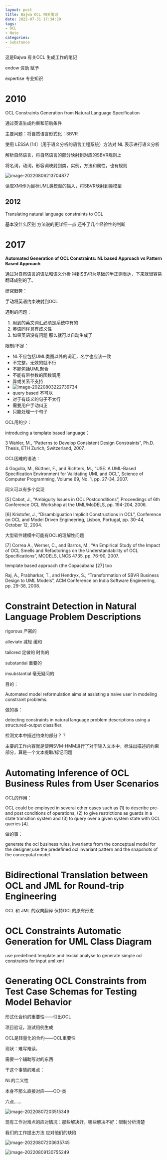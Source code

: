 ```yaml
---
layout: post
title: Bajwa OCL 相关笔记
date: 2022-07-31 17:34:20
tags:
- OCL
- Note
categories:
- Substance
---
```


这是Bajwa 有关OCL 生成工作的笔记

<!--more-->

endow 资助 赋予

expertise 专业知识

# 2010

OCL Constraints Generation from Natural Language Specification

通过英语生成约束和前后条件

主要问题：将自然语言形式化：SBVR

使用 LESSA [14]（用于语义分析的语言工程系统）方法对 NL 表示进行语义分析

解析自然语言，将自然语言的部分映射到对应的SBVR规则上

将名词，动词，形容词映射到类，实例，方法和属性，也有规则



![image-20220806213704877](Bajwa-OCL-相关笔记/image-20220806213704877.png)

 

读取XMI作为目标UML类模型的输入，将SBVR映射到类模型



## 2012

Translating natural language constraints to OCL

基本没什么区别 方法说的更详细一点 还补了几个经验性的判断



# 2017

**Automated Generation of OCL Constraints: NL based Approach vs Pattern Based Approach**

通过对自然语言的语法和语义分析 得到SBVR为基础的半正则表达，下来就很容易翻译成别的了。





研究趋势：

手动将英语约束映射到OCL

遇到的问题：

1. 用到的英文词汇必须是系统中有的
2. 英语同样具有歧义性
3. 如果英语没有问题 那么就可以自动生成了





限制/不足：

* NL不应包括UML类图以外的词汇，名字也应该一致
* 不完整，无效的就不行
* 不能包括UML聚合
* 不能有带参数的函数调用
* 异或关系不支持
* ![image-20220803222739734](Bajwa-OCL-相关笔记/image-20220803222739734.png)
* query based 不可以
* 对于有歧义的句子不太行
* 需要用户手动纠正
* 只能处理一个句子



OCL用的少：

introducing a template based language：



3 Wahler, M., “Patterns to Develop Consistent Design Constraints”, Ph.D. Thesis, ETH Zurich, Switzerland, 2007.







OCL困难的语法：

4 Gogolla, M., Büttner, F., and Richters, M., “USE: A UML-Based Specification Environment for Validating UML and OCL”, Science of Computer Programming, Volume 69, No. 1, pp. 27-34, 2007.



同义可以有多个实现

[5] Cabot, J., “Ambiguity Issues in OCL Postconditions”, Proceedings of 6th Conference OCL Workshop at the UML/MoDELS, pp. 194-204, 2006. 

[6] Kristofer, J., “Disambiguation Implicit Constructions in OCL”, Conference on OCL and Model Driven Engineering, Lisbon, Portugal, pp. 30-44, October 12, 2004.



大型软件建模中可能有OCL的理解性问题

[7] Correa A., Werner, C., and Barros, M., “An Empirical Study of the Impact of OCL Smells and Refactorings on the Understandability of OCL Specifications”, MODELS, LNCS 4735, pp. 76-90, 2007.





template based approach (the Copacabana [27] too



Raj, A., Prabharkar, T., and Hendryx, S., “Transformation of SBVR Business Design to UML Models”, ACM Conference on India Software Engineering, pp. 29-38, 2008.





# Constraint Detection in Natural Language Problem Descriptions

rigorous 严密的

alleviate 减轻 缓和

tailored 定做的 时尚的

substantial 重要的

insubstantial 毫无疑问的









目的：

Automated model reformulation aims at assisting a naive user in modeling constraint problems.



做的事：

detecting constraints in natural language problem descriptions using a structured-output classifier.



检测文本中描述约束的部分？？



主要的工作内容就是使用SVM-HMM进行了对于输入文本中，标注出描述的约束部分，算是一个文本提取/标记问题



# Automating Inference of OCL Business Rules from User Scenarios

OCL的作用：

OCL could be employed in several other cases such as (1) to describe pre- and post conditions of operations, (2) to give restrictions as guards in a state transition system and (3) to query over a given system state with OCL queries [4].

做的事：

generate the ocl business rules, invariants  from the conceptual model for the designer,use the predefined ocl invariant pattern and the snapshots of the conceputal model



# Bidirectional Translation between OCL and JML for Round-trip Engineering

OCL 和 JML 的双向翻译 保持OCL的原有形态



# OCL Constraints Automatic Generation for UML Class Diagram

use predefined template and lexcial analyse to generate simple ocl constraints for input uml xmi



# Generating OCL Constraints from Test Case Schemas for Testing Model Behavior





形式化合约的重要性——引出OCL

项目验证，测试用例生成



OCL是轻量化的合约——OCL重要性

现状：难写难读，

需要一个辅助写对的东西



干这个事情的难点：

NL的二义性

本身不那么直接对应——OO-类

六点……



![image-20220807203515349](Bajwa-OCL-相关笔记/image-20220807203515349.png)



现有工作对难点的应对情况：那些解决好，哪些解决不好：限制分析清楚

我们的工作提出方法 应对他们的缺陷



![image-20220807203635745](Bajwa-OCL-相关笔记/image-20220807203635745.png)

![image-20220809130755249](Bajwa-OCL-相关笔记/image-20220809130755249.png)

